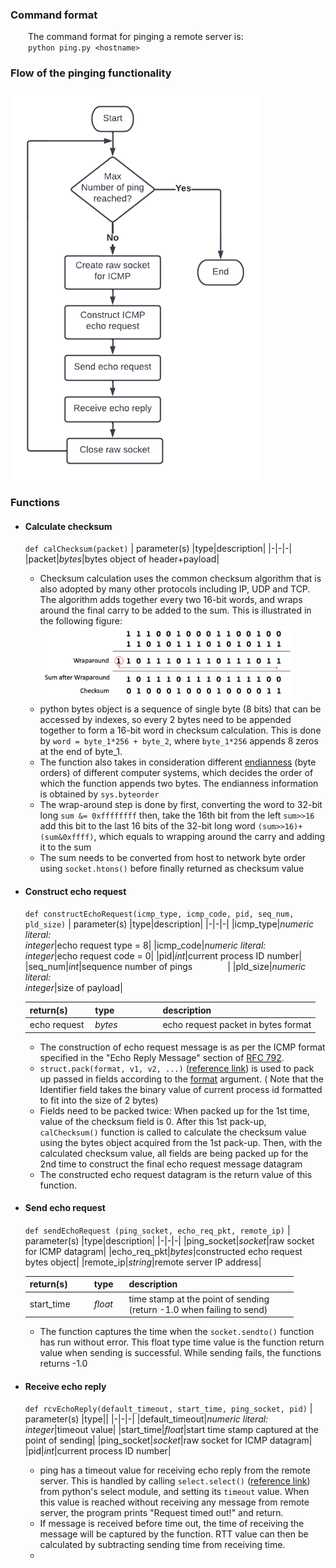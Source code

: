 ### Command format

&emsp;&emsp;The command format for pinging a remote server is:\
&emsp;&emsp;`python ping.py <hostname>`

### Flow of the pinging functionality

<img src="https://github.com/claudiatang/network_programming_python/blob/main/ping/img/ping_flow_chart.png"  width="400" height="auto">

### Functions

- #### Calculate checksum

  `def calChecksum(packet)`
  | parameter(s) |type|description|
  |-|-|-|
  |packet|_bytes_|bytes object of header+payload|
  - Checksum calculation uses the common checksum algorithm that is also adopted by many other protocols including IP, UDP and TCP.
  The algorithm adds together every two 16-bit words, and wraps around the final carry to be added to the sum. This is illustrated in the following figure:
  <br><img src="https://github.com/claudiatang/network_programming_python/blob/main/ping/img/checksum_algorithm.png" width="400" height="auto"><br>
  - python bytes object is a sequence of single byte (8 bits) that can be accessed by indexes, so every 2 bytes need to be appended together to form a 16-bit word in checksum calculation.
  This is done by ```word = byte_1*256 + byte_2```, where ```byte_1*256``` appends 8 zeros at the end of byte_1.
  - The function also takes in consideration different [endianness]("https://getkt.com/blog/endianness-little-endian-vs-big-endian/") (byte orders) of different computer systems, which decides the order of which the function appends two bytes. The endianness information is obtained by ```sys.byteorder```
  - The wrap-around step is done by
  first, converting the word to 32-bit long ```sum &= 0xffffffff```
  then,  take the 16th bit from the left ```sum>>16```
  add this bit to the last 16 bits of the 32-bit long word ```(sum>>16)+(sum&0xffff)```, which equals to wrapping around the carry and adding it to the sum
  - The sum needs to be converted from host to network byte order using ```socket.htons()``` before finally returned as checksum value


- #### Construct echo request

  `def constructEchoRequest(icmp_type, icmp_code, pid, seq_num, pld_size)`
  | parameter(s) |type|description|
  |-|-|-|
  |icmp_type|_numeric literal:<br>integer_|echo request type = 8|
  |icmp_code|_numeric literal:<br>integer_|echo request code = 0|
  |pid|_int_|current process ID number|
  |seq_num|_int_|sequence number of pings&emsp;&emsp;&emsp;&emsp;|
  |pld_size|_numeric literal:<br>integer_|size of payload|
  
  |return(s)|type&emsp;&emsp;&emsp;&emsp;&ensp;|description|
  |-|-|-|
  |echo request&nbsp;|_bytes_|echo request packet in bytes format|

  - The construction of echo request message is as per the ICMP format specified in the "Echo Reply Message" section of [RFC 792](https://datatracker.ietf.org/doc/html/rfc792).
  - ```struct.pack(format, v1, v2, ...)``` ([reference link](https://docs.python.org/3/library/struct.html#struct.pack)) is used to pack up passed in fields according to the [format](https://docs.python.org/3/library/struct.html#format-characters) argument. ( Note that the Identifier field takes the binary value of current process id formatted to fit into the size of 2 bytes)
  - Fields need to be packed twice:
  When packed up for the 1st time, value of the checksum field is 0.
  After this 1st pack-up, ```calChecksum()``` function is called to calculate the checksum value using the bytes object acquired from the 1st pack-up.
  Then, with the calculated checksum value, all fields are being packed up for the 2nd time to construct the final echo request message datagram
  - The constructed echo request datagram is the return value of this function.
  


- #### Send echo request

  `def sendEchoRequest (ping_socket, echo_req_pkt, remote_ip)`
  | parameter(s) |type|description|
  |-|-|-|
  |ping_socket|_socket_|raw socket for ICMP datagram|
  |echo_req_pkt|_bytes_|constructed echo request bytes object|
  |remote_ip|_string_|remote server IP address|

  |return(s)&emsp;&emsp;|type&ensp;&nbsp;|description|
  |-|-|-|
  |start_time|_float_|time stamp at the point of sending<br>(return -1.0 when failing to send)&emsp;&emsp;&ensp;|
  - The function captures the time when the ```socket.sendto()``` function has run without error. This float type time value is the function return value when sending is successful.
  While sending fails, the functions returns -1.0

- #### Receive echo reply
  `def rcvEchoReply(default_timeout, start_time, ping_socket, pid)`
  | parameter(s) |type||
  |-|-|-|
  |default_timeout|_numeric literal:<br>integer_|timeout value|
  |start_time|_float_|start time stamp captured at the point of sending|
  |ping_socket|_socket_|raw socket for ICMP datagram|
  |pid|_int_|current process ID number|
  - ping has a timeout value for receiving echo reply from the remote server.
  This is handled by calling ```select.select()``` ([reference link](https://docs.python.org/3/library/select.html#select.select)) from python's select module, and setting its ```timeout``` value.
  When this value is reached without receiving any message from remote server, the program prints "Request timed out!" and return.
  - If message is received before time out, the time of receiving the message will be captured by the function. RTT value can then be calculated by subtracting sending time from receiving time.
  -  
